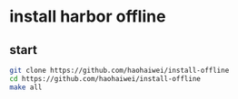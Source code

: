 # install harbor offline

## start
```bash
git clone https://github.com/haohaiwei/install-offline
cd https://github.com/haohaiwei/install-offline
make all
